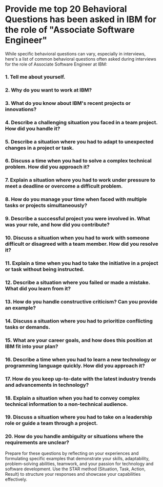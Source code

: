 # Provide me top 20 Behavioral Questions has been asked in IBM for the role of "Associate Software Engineer"


While specific behavioral questions can vary, especially in interviews, here's a list of common behavioral questions often asked during interviews for the role of Associate Software Engineer at IBM:

### 1. Tell me about yourself.
### 2. Why do you want to work at IBM?
### 3. What do you know about IBM's recent projects or innovations?
### 4. Describe a challenging situation you faced in a team project. How did you handle it?
### 5. Describe a situation where you had to adapt to unexpected changes in a project or task.
### 6. Discuss a time when you had to solve a complex technical problem. How did you approach it?
### 7. Explain a situation where you had to work under pressure to meet a deadline or overcome a difficult problem.
### 8. How do you manage your time when faced with multiple tasks or projects simultaneously?
### 9. Describe a successful project you were involved in. What was your role, and how did you contribute?
### 10. Discuss a situation when you had to work with someone difficult or disagreed with a team member. How did you resolve it?
### 11. Explain a time when you had to take the initiative in a project or task without being instructed.
### 12. Describe a situation where you failed or made a mistake. What did you learn from it?
### 13. How do you handle constructive criticism? Can you provide an example?
### 14. Discuss a situation where you had to prioritize conflicting tasks or demands.
### 15. What are your career goals, and how does this position at IBM fit into your plan?
### 16. Describe a time when you had to learn a new technology or programming language quickly. How did you approach it?
### 17. How do you keep up-to-date with the latest industry trends and advancements in technology?
### 18. Explain a situation when you had to convey complex technical information to a non-technical audience.
### 19. Discuss a situation where you had to take on a leadership role or guide a team through a project.
### 20. How do you handle ambiguity or situations where the requirements are unclear?

Prepare for these questions by reflecting on your experiences and formulating specific examples that demonstrate your skills, adaptability, problem-solving abilities, teamwork, and your passion for technology and software development. Use the STAR method (Situation, Task, Action, Result) to structure your responses and showcase your capabilities effectively.